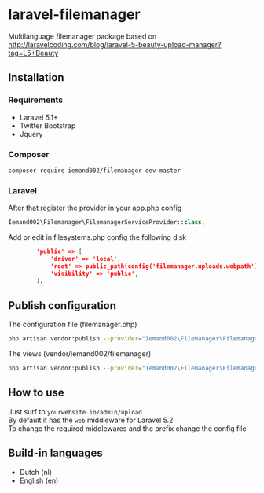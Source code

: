 # laravel-filemanager
Multilanguage filemanager package based on http://laravelcoding.com/blog/laravel-5-beauty-upload-manager?tag=L5+Beauty

## Installation
### Requirements
* Laravel 5.1+
* Twitter Bootstrap
* Jquery

### Composer
```bash
composer require iemand002/filemanager dev-master
```

### Laravel
After that register the provider in your app.php config
```php
Iemand002\Filemanager\FilemanagerServiceProvider::class,
```

Add or edit in filesystems.php config the following disk
```json
        'public' => [
            'driver' => 'local',
            'root' => public_path(config('filemanager.uploads.webpath')),
            'visibility' => 'public',
        ],
```

## Publish configuration
The configuration file (filemanager.php)
```bash
php artisan vendor:publish --provider="Iemand002\Filemanager\FilemanagerServiceProvider" --tag="config"
```

The views (vendor/iemand002/filemanager)
```bash
php artisan vendor:publish --provider="Iemand002\Filemanager\FilemanagerServiceProvider" --tag="views"
```

## How to use
Just surf to ```yourwebsite.io/admin/upload```<br/>
By default it has the ```web``` middleware for Laravel 5.2<br/>
To change the required middlewares and the prefix change the config file

## Build-in languages
* Dutch (nl)
* English (en)